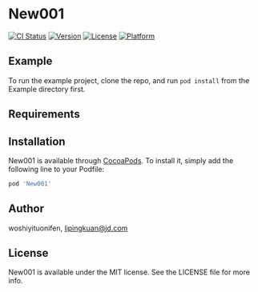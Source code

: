 # New001

[![CI Status](https://img.shields.io/travis/woshiyituonifen/New001.svg?style=flat)](https://travis-ci.org/woshiyituonifen/New001)
[![Version](https://img.shields.io/cocoapods/v/New001.svg?style=flat)](https://cocoapods.org/pods/New001)
[![License](https://img.shields.io/cocoapods/l/New001.svg?style=flat)](https://cocoapods.org/pods/New001)
[![Platform](https://img.shields.io/cocoapods/p/New001.svg?style=flat)](https://cocoapods.org/pods/New001)

## Example

To run the example project, clone the repo, and run `pod install` from the Example directory first.

## Requirements

## Installation

New001 is available through [CocoaPods](https://cocoapods.org). To install
it, simply add the following line to your Podfile:

```ruby
pod 'New001'
```

## Author

woshiyituonifen, lipingkuan@jd.com

## License

New001 is available under the MIT license. See the LICENSE file for more info.
